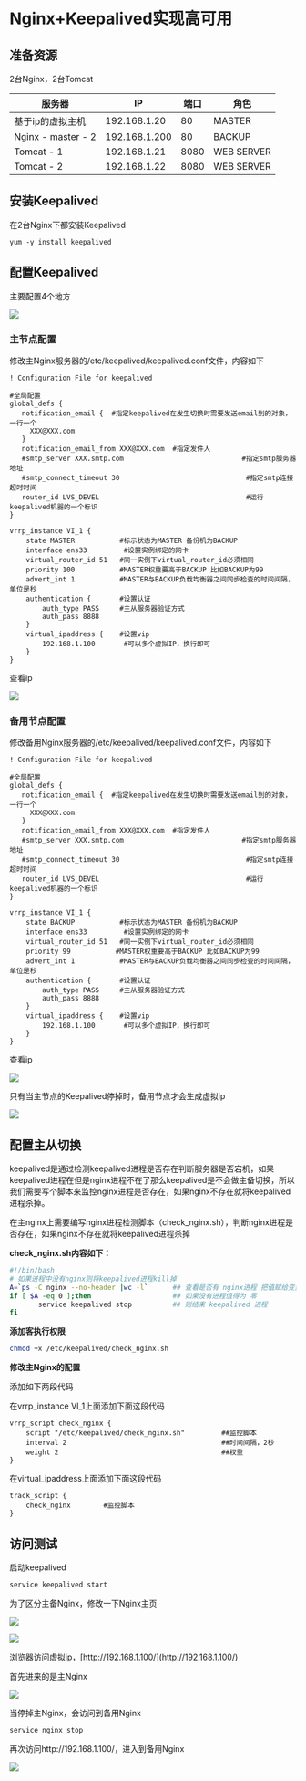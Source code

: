 # Nginx+Keepalived实现高可用

## 准备资源

2台Nginx，2台Tomcat

| 服务器 | IP | 端口 | 角色 |
| --- | --- | --- | --- |
| 基于ip的虚拟主机 | 192.168.1.20 | 80 | MASTER |
| Nginx - master - 2 | 192.168.1.200 | 80 | BACKUP |
| Tomcat - 1 | 192.168.1.21 | 8080 | WEB SERVER |
| Tomcat - 2 | 192.168.1.22 | 8080 | WEB SERVER |


## 安装Keepalived

在2台Nginx下都安装Keepalived

```
yum -y install keepalived
```

## 配置Keepalived

主要配置4个地方

![](https://gitee.com/AlanLee97/public-asset/raw/master/note_images/image-20200425095003540.png#alt=image-20200425095003540)

### 主节点配置

修改主Nginx服务器的/etc/keepalived/keepalived.conf文件，内容如下

```
! Configuration File for keepalived

#全局配置
global_defs {
   notification_email {  #指定keepalived在发生切换时需要发送email到的对象，一行一个
     XXX@XXX.com
   }
   notification_email_from XXX@XXX.com  #指定发件人
   #smtp_server XXX.smtp.com                             #指定smtp服务器地址
   #smtp_connect_timeout 30                               #指定smtp连接超时时间
   router_id LVS_DEVEL                                    #运行keepalived机器的一个标识
}

vrrp_instance VI_1 { 
    state MASTER           #标示状态为MASTER 备份机为BACKUP
    interface ens33         #设置实例绑定的网卡
    virtual_router_id 51   #同一实例下virtual_router_id必须相同
    priority 100           #MASTER权重要高于BACKUP 比如BACKUP为99  
    advert_int 1           #MASTER与BACKUP负载均衡器之间同步检查的时间间隔，单位是秒
    authentication {       #设置认证
        auth_type PASS     #主从服务器验证方式
        auth_pass 8888
    }
    virtual_ipaddress {    #设置vip
        192.168.1.100       #可以多个虚拟IP，换行即可
    }
}
```

查看ip

![](https://gitee.com/AlanLee97/public-asset/raw/master/note_images/image-20200425102447353.png#alt=image-20200425102447353)

### 备用节点配置

修改备用Nginx服务器的/etc/keepalived/keepalived.conf文件，内容如下

```
! Configuration File for keepalived

#全局配置
global_defs {
   notification_email {  #指定keepalived在发生切换时需要发送email到的对象，一行一个
     XXX@XXX.com
   }
   notification_email_from XXX@XXX.com  #指定发件人
   #smtp_server XXX.smtp.com                             #指定smtp服务器地址
   #smtp_connect_timeout 30                               #指定smtp连接超时时间
   router_id LVS_DEVEL                                    #运行keepalived机器的一个标识
}

vrrp_instance VI_1 { 
    state BACKUP           #标示状态为MASTER 备份机为BACKUP
    interface ens33         #设置实例绑定的网卡
    virtual_router_id 51   #同一实例下virtual_router_id必须相同
    priority 99           #MASTER权重要高于BACKUP 比如BACKUP为99  
    advert_int 1           #MASTER与BACKUP负载均衡器之间同步检查的时间间隔，单位是秒
    authentication {       #设置认证
        auth_type PASS     #主从服务器验证方式
        auth_pass 8888
    }
    virtual_ipaddress {    #设置vip
        192.168.1.100       #可以多个虚拟IP，换行即可
    }
}
```

查看ip

![](https://gitee.com/AlanLee97/public-asset/raw/master/note_images/20200425112737-652506.png#alt=image-20200425102552945)

只有当主节点的Keepalived停掉时，备用节点才会生成虚拟ip

![](https://gitee.com/AlanLee97/public-asset/raw/master/note_images/20200425120320-891120.png#alt=image-20200425120316441)

## 配置主从切换

keepalived是通过检测keepalived进程是否存在判断服务器是否宕机，如果keepalived进程在但是nginx进程不在了那么keepalived是不会做主备切换，所以我们需要写个脚本来监控nginx进程是否存在，如果nginx不存在就将keepalived进程杀掉。

在主nginx上需要编写nginx进程检测脚本（check_nginx.sh），判断nginx进程是否存在，如果nginx不存在就将keepalived进程杀掉

**check_nginx.sh内容如下：**

```sh
#!/bin/bash
# 如果进程中没有nginx则将keepalived进程kill掉
A=`ps -C nginx --no-header |wc -l`      ## 查看是否有 nginx进程 把值赋给变量A 
if [ $A -eq 0 ];then                    ## 如果没有进程值得为 零
       service keepalived stop          ## 则结束 keepalived 进程
fi
```

**添加客执行权限**

```sh
chmod +x /etc/keepalived/check_nginx.sh
```

**修改主Nginx的配置**

添加如下两段代码

在vrrp_instance VI_1上面添加下面这段代码

```
vrrp_script check_nginx {
    script "/etc/keepalived/check_nginx.sh"         ##监控脚本
    interval 2                                      ##时间间隔，2秒
    weight 2                                        ##权重
}
```

在virtual_ipaddress上面添加下面这段代码

```
track_script {
	check_nginx        #监控脚本
}
```

## 访问测试

启动keepalived

```sh
service keepalived start
```

为了区分主备Nginx，修改一下Nginx主页

![](https://gitee.com/AlanLee97/public-asset/raw/master/note_images/20200425100407-304620.png#alt=image-20200425100407097)

![](https://gitee.com/AlanLee97/public-asset/raw/master/note_images/20200425100502-880517.png#alt=image-20200425100502281)

浏览器访问虚拟ip，[http://192.168.1.100/](http://192.168.1.100/)

首先进来的是主Nginx

![](https://gitee.com/AlanLee97/public-asset/raw/master/note_images/image-20200425100638472.png#alt=image-20200425100638472)

当停掉主Nginx，会访问到备用Nginx

```sh
service nginx stop
```

再次访问http://192.168.1.100/，进入到备用Nginx

![](https://gitee.com/AlanLee97/public-asset/raw/master/note_images/image-20200425111547000.png#alt=image-20200425111547000)
